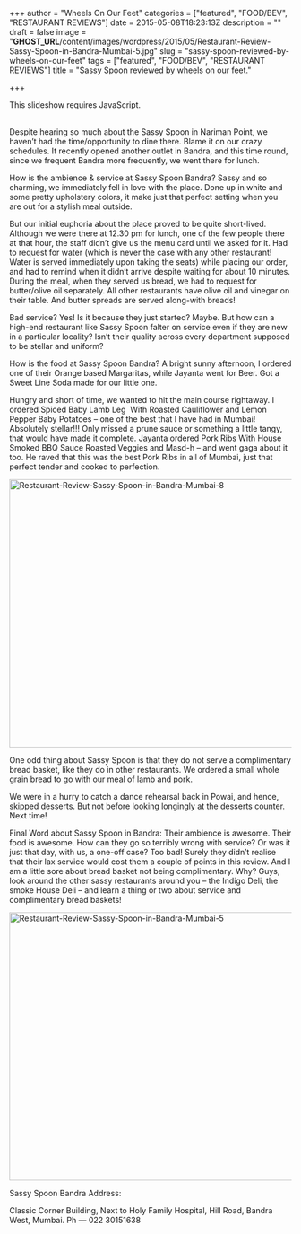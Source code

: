 +++
author = "Wheels On Our Feet"
categories = ["featured", "FOOD/BEV", "RESTAURANT REVIEWS"]
date = 2015-05-08T18:23:13Z
description = ""
draft = false
image = "__GHOST_URL__/content/images/wordpress/2015/05/Restaurant-Review-Sassy-Spoon-in-Bandra-Mumbai-5.jpg"
slug = "sassy-spoon-reviewed-by-wheels-on-our-feet"
tags = ["featured", "FOOD/BEV", "RESTAURANT REVIEWS"]
title = "Sassy Spoon reviewed by wheels on our feet."

+++


<p><p class="jetpack-slideshow-noscript robots-nocontent">This slideshow requires JavaScript.</p><div id="gallery-8153-86-slideshow" class="slideshow-window jetpack-slideshow slideshow-black" data-trans="fade" data-autostart="1" data-gallery="[{&quot;src&quot;:&quot;https:\/\/bandra.info\/wp-content\/uploads\/2015\/05\/Restaurant-Review-Sassy-Spoon-in-Bandra-Mumbai-11.jpg&quot;,&quot;id&quot;:&quot;8154&quot;,&quot;title&quot;:&quot;Restaurant-Review-Sassy-Spoon-in-Bandra-Mumbai-11&quot;,&quot;alt&quot;:&quot;&quot;,&quot;caption&quot;:&quot;&quot;,&quot;itemprop&quot;:&quot;image&quot;},{&quot;src&quot;:&quot;https:\/\/bandra.info\/wp-content\/uploads\/2015\/05\/Sassy-Spoon-Bandra-1.jpg&quot;,&quot;id&quot;:&quot;8158&quot;,&quot;title&quot;:&quot;Sassy-Spoon-Bandra-1&quot;,&quot;alt&quot;:&quot;&quot;,&quot;caption&quot;:&quot;&quot;,&quot;itemprop&quot;:&quot;image&quot;},{&quot;src&quot;:&quot;https:\/\/bandra.info\/wp-content\/uploads\/2015\/05\/Restaurant-Review-Sassy-Spoon-in-Bandra-Mumbai-6.jpg&quot;,&quot;id&quot;:&quot;8155&quot;,&quot;title&quot;:&quot;Restaurant-Review-Sassy-Spoon-in-Bandra-Mumbai-6&quot;,&quot;alt&quot;:&quot;&quot;,&quot;caption&quot;:&quot;&quot;,&quot;itemprop&quot;:&quot;image&quot;}]" itemscope itemtype="https://schema.org/ImageGallery"></div><br />
Despite hearing so much about the Sassy Spoon in Nariman Point, we haven’t had the time/opportunity to dine there. Blame it on our crazy schedules. It recently opened another outlet in Bandra, and this time round, since we frequent Bandra more frequently, we went there for lunch.</p>
<p>How is the ambience &amp; service at Sassy Spoon Bandra? Sassy and so charming, we immediately fell in love with the place. Done up in white and some pretty upholstery colors, it make just that perfect setting when you are out for a stylish meal outside.</p>
<p>But our initial euphoria about the place proved to be quite short-lived. Although we were there at 12.30 pm for lunch, one of the few people there at that hour, the staff didn’t give us the menu card until we asked for it. Had to request for water (which is never the case with any other restaurant! Water is served immediately upon taking the seats) while placing our order, and had to remind when it didn’t arrive despite waiting for about 10 minutes. During the meal, when they served us bread, we had to request for butter/olive oil separately. All other restaurants have olive oil and vinegar on their table. And butter spreads are served along-with breads!</p>
<p>Bad service? Yes! Is it because they just started? Maybe. But how can a high-end restaurant like Sassy Spoon falter on service even if they are new in a particular locality? Isn’t their quality across every department supposed to be stellar and uniform?</p>
<p>How is the food at Sassy Spoon Bandra? A bright sunny afternoon, I ordered one of their Orange based Margaritas, while Jayanta went for Beer. Got a Sweet Line Soda made for our little one.</p>
<p>Hungry and short of time, we wanted to hit the main course rightaway. I ordered Spiced Baby Lamb Leg  With Roasted Cauliflower and Lemon Pepper Baby Potatoes – one of the best that I have had in Mumbai! Absolutely stellar!!! Only missed a prune sauce or something a little tangy, that would have made it complete. Jayanta ordered Pork Ribs With House Smoked BBQ Sauce Roasted Veggies and Masd-h – and went gaga about it too. He raved that this was the best Pork Ribs in all of Mumbai, just that perfect tender and cooked to perfection.</p>
<p><img loading="lazy" class="aligncenter size-large wp-image-8156" src="https://i1.wp.com/bandra.info/wp-content/uploads/2015/05/Restaurant-Review-Sassy-Spoon-in-Bandra-Mumbai-8.jpg?resize=850%2C478&#038;ssl=1" alt="Restaurant-Review-Sassy-Spoon-in-Bandra-Mumbai-8" width="850" height="478" srcset="https://i1.wp.com/bandra.info/wp-content/uploads/2015/05/Restaurant-Review-Sassy-Spoon-in-Bandra-Mumbai-8.jpg?resize=1024%2C576&amp;ssl=1 1024w, https://i1.wp.com/bandra.info/wp-content/uploads/2015/05/Restaurant-Review-Sassy-Spoon-in-Bandra-Mumbai-8.jpg?resize=500%2C281&amp;ssl=1 500w, https://i1.wp.com/bandra.info/wp-content/uploads/2015/05/Restaurant-Review-Sassy-Spoon-in-Bandra-Mumbai-8.jpg?w=1632&amp;ssl=1 1632w" sizes="(max-width: 850px) 100vw, 850px" data-recalc-dims="1" /></p>
<p>One odd thing about Sassy Spoon is that they do not serve a complimentary bread basket, like they do in other restaurants. We ordered a small whole grain bread to go with our meal of lamb and pork.</p>
<p>We were in a hurry to catch a dance rehearsal back in Powai, and hence, skipped desserts. But not before looking longingly at the desserts counter. Next time!</p>
<p>Final Word about Sassy Spoon in Bandra: Their ambience is awesome. Their food is awesome. How can they go so terribly wrong with service? Or was it just that day, with us, a one-off case? Too bad! Surely they didn’t realise that their lax service would cost them a couple of points in this review. And I am a little sore about bread basket not being complimentary. Why? Guys, look around the other sassy restaurants around you – the Indigo Deli, the smoke House Deli – and learn a thing or two about service and complimentary bread baskets!</p>
<p><img loading="lazy" class="aligncenter size-large wp-image-8157" src="https://i2.wp.com/bandra.info/wp-content/uploads/2015/05/Restaurant-Review-Sassy-Spoon-in-Bandra-Mumbai-5.jpg?resize=850%2C478&#038;ssl=1" alt="Restaurant-Review-Sassy-Spoon-in-Bandra-Mumbai-5" width="850" height="478" srcset="https://i2.wp.com/bandra.info/wp-content/uploads/2015/05/Restaurant-Review-Sassy-Spoon-in-Bandra-Mumbai-5.jpg?resize=1024%2C576&amp;ssl=1 1024w, https://i2.wp.com/bandra.info/wp-content/uploads/2015/05/Restaurant-Review-Sassy-Spoon-in-Bandra-Mumbai-5.jpg?resize=500%2C281&amp;ssl=1 500w, https://i2.wp.com/bandra.info/wp-content/uploads/2015/05/Restaurant-Review-Sassy-Spoon-in-Bandra-Mumbai-5.jpg?w=1632&amp;ssl=1 1632w" sizes="(max-width: 850px) 100vw, 850px" data-recalc-dims="1" /></p>
<p>Sassy Spoon Bandra Address:</p>
<p>Classic Corner Building, Next to Holy Family Hospital, Hill Road, Bandra West, Mumbai. Ph — 022 30151638</p>



